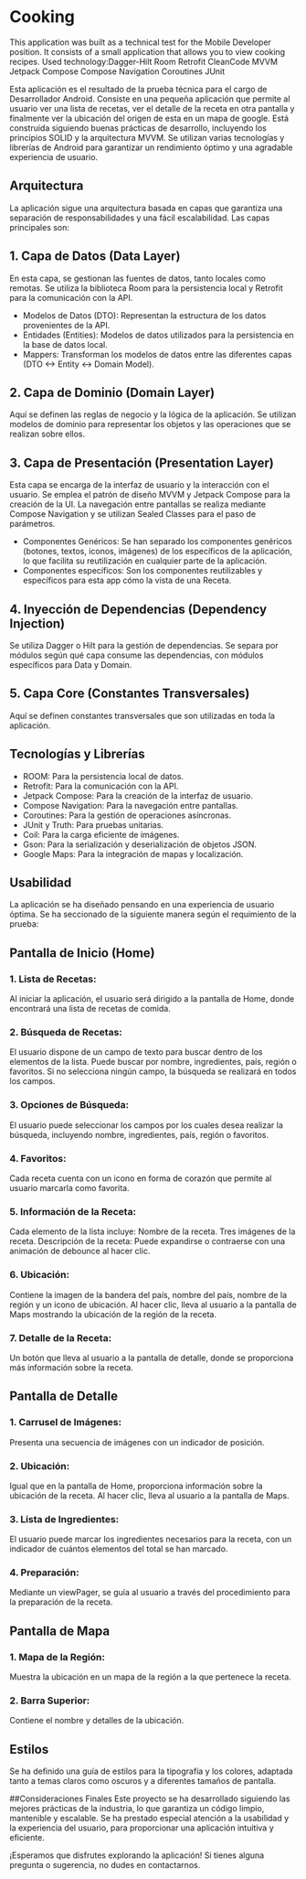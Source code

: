 # Cooking
This application was built as a technical test for the Mobile Developer position. It consists of a small application that allows you to view cooking recipes.  Used technology:Dagger-Hilt Room Retrofit CleanCode MVVM Jetpack Compose Compose Navigation Coroutines JUnit

Esta aplicación es el resultado de la prueba técnica para el cargo de Desarrollador Android. Consiste en una pequeña aplicación que permite al usuario ver una lista de recetas, ver el detalle de la receta en otra pantalla y finalmente ver la ubicación del origen de esta en un mapa de google. Está construida siguiendo buenas prácticas de desarrollo, incluyendo los principios SOLID y la arquitectura MVVM. Se utilizan varias tecnologías y librerías de Android para garantizar un rendimiento óptimo y una agradable experiencia de usuario.

## Arquitectura
La aplicación sigue una arquitectura basada en capas que garantiza una separación de responsabilidades y una fácil escalabilidad. Las capas principales son:

## 1. Capa de Datos (Data Layer)
En esta capa, se gestionan las fuentes de datos, tanto locales como remotas. Se utiliza la biblioteca Room para la persistencia local y Retrofit para la comunicación con la API.

* Modelos de Datos (DTO): Representan la estructura de los datos provenientes de la API.
* Entidades (Entities): Modelos de datos utilizados para la persistencia en la base de datos local.
* Mappers: Transforman los modelos de datos entre las diferentes capas (DTO <-> Entity <-> Domain Model).
  
## 2. Capa de Dominio (Domain Layer)
Aquí se definen las reglas de negocio y la lógica de la aplicación. Se utilizan modelos de dominio para representar los objetos y las operaciones que se realizan sobre ellos.

## 3. Capa de Presentación (Presentation Layer)
Esta capa se encarga de la interfaz de usuario y la interacción con el usuario. Se emplea el patrón de diseño MVVM y Jetpack Compose para la creación de la UI. La navegación entre pantallas se realiza mediante Compose Navigation y se utilizan Sealed Classes para el paso de parámetros.

* Componentes Genéricos: Se han separado los componentes genéricos (botones, textos, iconos, imágenes) de los específicos de la aplicación, lo que facilita su reutilización en cualquier parte de la aplicación.
* Componentes específicos: Son los componentes reutilizables y específicos para esta app cómo la vista de una Receta.
  
## 4. Inyección de Dependencias (Dependency Injection)
Se utiliza Dagger o Hilt para la gestión de dependencias. Se separa por módulos según qué capa consume las dependencias, con módulos específicos para Data y Domain.

## 5. Capa Core (Constantes Transversales)
Aquí se definen constantes transversales que son utilizadas en toda la aplicación.

## Tecnologías y Librerías
* ROOM: Para la persistencia local de datos.
* Retrofit: Para la comunicación con la API.
* Jetpack Compose: Para la creación de la interfaz de usuario.
* Compose Navigation: Para la navegación entre pantallas.
* Coroutines: Para la gestión de operaciones asíncronas.
* JUnit y Truth: Para pruebas unitarias.
* Coil: Para la carga eficiente de imágenes.
* Gson: Para la serialización y deserialización de objetos JSON.
* Google Maps: Para la integración de mapas y localización.
  
## Usabilidad
La aplicación se ha diseñado pensando en una experiencia de usuario óptima. Se ha seccionado de la siguiente manera según el requimiento de la prueba:

## Pantalla de Inicio (Home)
### 1. Lista de Recetas:
Al iniciar la aplicación, el usuario será dirigido a la pantalla de Home, donde encontrará una lista de recetas de comida.

### 2. Búsqueda de Recetas:
El usuario dispone de un campo de texto para buscar dentro de los elementos de la lista. Puede buscar por nombre, ingredientes, país, región o favoritos. Si no selecciona ningún campo, la búsqueda se realizará en todos los campos.

### 3. Opciones de Búsqueda:
El usuario puede seleccionar los campos por los cuales desea realizar la búsqueda, incluyendo nombre, ingredientes, país, región o favoritos.

### 4. Favoritos:
Cada receta cuenta con un icono en forma de corazón que permite al usuario marcarla como favorita.

### 5. Información de la Receta:

Cada elemento de la lista incluye:
Nombre de la receta.
Tres imágenes de la receta.
Descripción de la receta: Puede expandirse o contraerse con una animación de debounce al hacer clic.

### 6. Ubicación:

Contiene la imagen de la bandera del país, nombre del país, nombre de la región y un icono de ubicación. Al hacer clic, lleva al usuario a la pantalla de Maps mostrando la ubicación de la región de la receta.

### 7. Detalle de la Receta:

Un botón que lleva al usuario a la pantalla de detalle, donde se proporciona más información sobre la receta.

## Pantalla de Detalle

### 1. Carrusel de Imágenes:
Presenta una secuencia de imágenes con un indicador de posición.

### 2. Ubicación:
Igual que en la pantalla de Home, proporciona información sobre la ubicación de la receta. Al hacer clic, lleva al usuario a la pantalla de Maps.

### 3. Lista de Ingredientes:
El usuario puede marcar los ingredientes necesarios para la receta, con un indicador de cuántos elementos del total se han marcado.

### 4. Preparación:
Mediante un viewPager, se guía al usuario a través del procedimiento para la preparación de la receta.

## Pantalla de Mapa

### 1. Mapa de la Región:
Muestra la ubicación en un mapa de la región a la que pertenece la receta.

### 2. Barra Superior:
Contiene el nombre y detalles de la ubicación.

## Estilos
Se ha definido una guía de estilos para la tipografía y los colores, adaptada tanto a temas claros como oscuros y a diferentes tamaños de pantalla.

##Consideraciones Finales
Este proyecto se ha desarrollado siguiendo las mejores prácticas de la industria, lo que garantiza un código limpio, mantenible y escalable. Se ha prestado especial atención a la usabilidad y la experiencia del usuario, para proporcionar una aplicación intuitiva y eficiente.

¡Esperamos que disfrutes explorando la aplicación! Si tienes alguna pregunta o sugerencia, no dudes en contactarnos.

